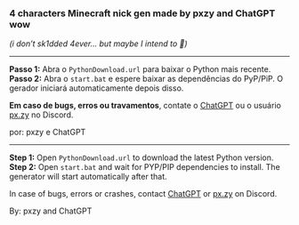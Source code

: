 ### 4 characters Minecraft nick gen made by pxzy and ChatGPT wow

*(i don’t sk1dded 4ever... but maybe I intend to 👀)*

---

**Passo 1:** Abra o `PythonDownload.url` para baixar o Python mais recente.
**Passo 2:** Abra o `start.bat` e espere baixar as dependências do PyP/PiP. O gerador iniciará automaticamente depois disso.

**Em caso de bugs, erros ou travamentos**, contate o [ChatGPT](https://chatgpt.com/) ou o usuário [px.zy](https://discordlookup.com/user/1335783201850789958) no Discord.

por: pxzy e ChatGPT

---

**Step 1:** Open `PythonDownload.url` to download the latest Python version.
**Step 2:** Open `start.bat` and wait for PYP/PIP dependencies to install. The generator will start automatically after that.

In case of bugs, errors or crashes, contact [ChatGPT](https://chatgpt.com/) or [px.zy](https://discordlookup.com/user/1335783201850789958) on Discord.

By: pxzy and ChatGPT
